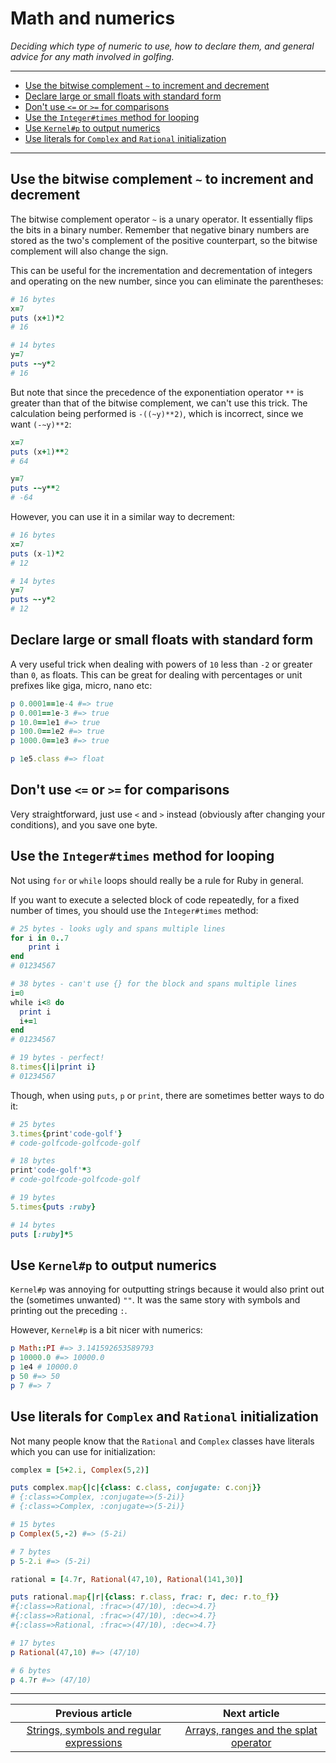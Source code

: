# Math and numerics

*Deciding which type of numeric to use, how to declare them, and general advice for any math involved in golfing.*

------

- [Use the bitwise complement `~` to increment and decrement](#use_the_bitwise_complement_~_to_increment_and_decrement)
- [Declare large or small floats with standard form](#declare_large_or_small_floats_with_standard_form)
- [Don't use `<=` or `>=` for comparisons](#don't_use_leq_or_geq_for_comparisons)
- [Use the `Integer#times` method for looping](#use_the_integer#times_method_for_looping)
- [Use `Kernel#p` to output numerics](#use_kernel#p_to_output_numerics)
- [Use literals for `Complex` and `Rational` initialization](#use_literals_for_complex_and_rational_initialization)

---

## Use the bitwise complement `~` to increment and decrement <a name="use_the_bitwise_complement_~_to_increment_and_decrement"></a>

The bitwise complement operator `~` is a unary operator. It essentially flips the bits in a binary number. Remember that negative binary numbers are stored as the two's complement of the positive counterpart, so the bitwise complement will also change the sign.

This can be useful for the incrementation and decrementation of integers and operating on the new number, since you can eliminate the parentheses:

```ruby
# 16 bytes
x=7
puts (x+1)*2
# 16

# 14 bytes
y=7
puts -~y*2
# 16
```

But note that since the precedence of the exponentiation operator `**` is greater than that of the bitwise complement, we can't use this trick. The calculation being performed is `-((~y)**2)`, which is incorrect, since we want `(-~y)**2`:

```ruby
x=7
puts (x+1)**2
# 64

y=7
puts -~y**2
# -64
```

However, you can use it in a similar way to decrement:

```ruby
# 16 bytes
x=7
puts (x-1)*2
# 12

# 14 bytes
y=7
puts ~-y*2
# 12
```

## Declare large or small floats with standard form <a name="declare_large_or_small_floats_with_standard_form"></a>

A very useful trick when dealing with powers of `10` less than `-2` or greater than `0`, as floats. This can be great for dealing with percentages or unit prefixes like giga, micro, nano etc:

```ruby
p 0.0001==1e-4 #=> true
p 0.001==1e-3 #=> true
p 10.0==1e1 #=> true
p 100.0==1e2 #=> true
p 1000.0==1e3 #=> true

p 1e5.class #=> float
```

## Don't use `<=` or `>=` for comparisons <a name="don't_use_leq_or_geq_for_comparisons"></a>

Very straightforward, just use `<` and `>` instead (obviously after changing your conditions), and you save one byte.

## Use the `Integer#times` method for looping <a name="use_the_integer#times_method_for_looping"></a>

Not using `for` or `while` loops should really be a rule for Ruby in general.

If you want to execute a selected block of code repeatedly, for a fixed number of times, you should use the `Integer#times` method:

```ruby
# 25 bytes - looks ugly and spans multiple lines
for i in 0..7
	print i
end
# 01234567

# 38 bytes - can't use {} for the block and spans multiple lines
i=0
while i<8 do 
  print i
  i+=1
end
# 01234567

# 19 bytes - perfect!
8.times{|i|print i}
# 01234567
```

Though, when using `puts`,  `p` or `print`, there are sometimes better ways to do it:

```ruby
# 25 bytes
3.times{print'code-golf'}
# code-golfcode-golfcode-golf

# 18 bytes
print'code-golf'*3
# code-golfcode-golfcode-golf
```

```ruby
# 19 bytes
5.times{puts :ruby}

# 14 bytes
puts [:ruby]*5
```

## Use `Kernel#p` to output numerics <a name="use_kernel#p_to_output_numerics"></a>

`Kernel#p` was annoying for outputting strings because it would also print out the (sometimes unwanted) `""`. It was the same story with symbols and printing out the preceding `:`.

However, `Kernel#p` is a bit nicer with numerics:

```ruby
p Math::PI #=> 3.141592653589793
p 10000.0 #=> 10000.0
p 1e4 # 10000.0
p 50 #=> 50
p 7 #=> 7
```

## Use literals for `Complex` and `Rational` initialization<a name="use_literals_for_complex_and_rational_initialization"></a>

Not many people know that the `Rational` and `Complex` classes have literals which you can use for initialization:

```ruby
complex = [5+2.i, Complex(5,2)]

puts complex.map{|c|{class: c.class, conjugate: c.conj}}
# {:class=>Complex, :conjugate=>(5-2i)}
# {:class=>Complex, :conjugate=>(5-2i)}

# 15 bytes
p Complex(5,-2) #=> (5-2i)

# 7 bytes
p 5-2.i #=> (5-2i)
```

```ruby
rational = [4.7r, Rational(47,10), Rational(141,30)]

puts rational.map{|r|{class: r.class, frac: r, dec: r.to_f}}
#{:class=>Rational, :frac=>(47/10), :dec=>4.7}
#{:class=>Rational, :frac=>(47/10), :dec=>4.7}
#{:class=>Rational, :frac=>(47/10), :dec=>4.7}

# 17 bytes
p Rational(47,10) #=> (47/10)

# 6 bytes
p 4.7r #=> (47/10)
```

------

|             Previous article             |               Next article               |
| :--------------------------------------: | :--------------------------------------: |
| [Strings, symbols and regular expressions](../articles/4.md) | [Arrays, ranges and the splat operator](../articles/6.md) |


